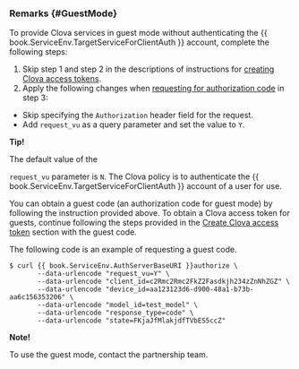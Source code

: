 ### Remarks {#GuestMode}

To provide Clova services in guest mode without authenticating the {{ book.ServiceEnv.TargetServiceForClientAuth }} account, complete the following steps:

1. Skip step 1 and step 2 in the descriptions of instructions for [creating Clova access tokens](/Develop/Guides/Interact_with_CIC.md#CreateClovaAccessToken).
2. Apply the following changes when [requesting for authorization code](#RequestAuthorizationCode) in step 3:
  * Skip specifying the `Authorization` header field for the request.
  * Add `request_vu` as a query parameter and set the value to `Y`.

<div class="tip">
  <p><strong>Tip!</strong></p>
  The default value of the <p><code>request_vu</code> parameter is <code>N</code>. The Clova policy is to authenticate the {{ book.ServiceEnv.TargetServiceForClientAuth }} account of a user for use.</p>
</div>

You can obtain a guest code (an authorization code for guest mode) by following the instruction provided above. To obtain a Clova access token for guests, continue following the steps provided in the [Create Clova access token](/Develop/Guides/Interact_with_CIC.md#CreateClovaAccessToken) section with the guest code.

The following code is an example of requesting a guest code.

<pre><code>$ curl {{ book.ServiceEnv.AuthServerBaseURI }}authorize \
       --data-urlencode "request_vu=Y" \
       --data-urlencode "client_id=c2Rmc2Rmc2FkZ2Fasdkjh234zZnNhZGZ" \
       --data-urlencode "device_id=aa123123d6-d900-48a1-b73b-aa6c156353206" \
       --data-urlencode "model_id=test_model" \
       --data-urlencode "response_type=code" \
       --data-urlencode "state=FKjaJfMlakjdfTVbES5ccZ"
</code></pre>

<div class="note">
  <p><strong>Note!</strong></p>
  <p>To use the guest mode, contact the partnership team.</p>
</div>
